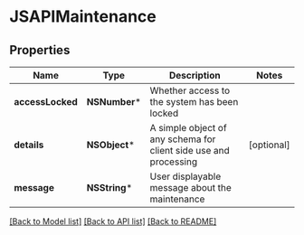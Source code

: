 # JSAPIMaintenance

## Properties
Name | Type | Description | Notes
------------ | ------------- | ------------- | -------------
**accessLocked** | **NSNumber*** | Whether access to the system has been locked | 
**details** | **NSObject*** | A simple object of any schema for client side use and processing | [optional] 
**message** | **NSString*** | User displayable message about the maintenance | 

[[Back to Model list]](../README.md#documentation-for-models) [[Back to API list]](../README.md#documentation-for-api-endpoints) [[Back to README]](../README.md)


